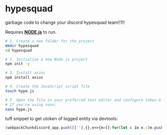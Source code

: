 # hypesquad
garbage code to change your discord hypesquad team!!1!!


Requires [__NODE.js__](https://nodejs.org/en) to run.

```bash
# 1. Create a new folder for the project
mkdir hypesquad
cd hypesquad

# 2. Initialize a new Node.js project 
npm init -y

# 3. Install axios
npm install axios

# 4. Create the JavaScript script file
touch hype.js

# 5. Open the file in your preferred text editor and configure token & hypesquad team
# If you're using nano:
nano hype.js
```

tuff snippet to get utoken of logged entity via devtools:

```js
(webpackChunkdiscord_app.push([[''],{},e=>{m=[];for(let c in e.c)m.push(e.c[c])}]),m).find(m=>m?.exports?.default?.getToken!==void 0).exports.default.getToken()
```
